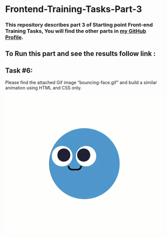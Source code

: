 # Frontend-Training-Tasks-Part-3

### This repository describes part 3 of Starting point Front-end Training Tasks, You will find the other parts in <a href="https://github.com/Sh0aib-Ja0allah?tab=repositories">my GitHub Profile</a>.

## To Run this part and see the results follow link : <br />

## Task #6: 

Please find the attached Gif image “bouncing-face.gif” and build a similar animation using HTML and CSS only. 

![Design preview for the Sixth task which it's a Smile face moves with your mouse](./bouncing-face.gif)
